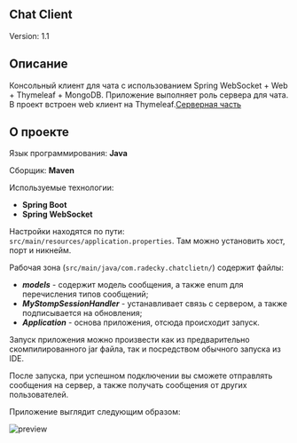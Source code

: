## Chat Client
Version: 1.1
## Описание
Консольный клиент для чата c использованием Spring WebSocket + Web + Thymeleaf + MongoDB. Приложение выполняет роль сервера для чата. В проект встроен web клиент на Thymeleaf.[Серверная часть](https://github.com/Radeckiy/chatServer "ссылка на гит")
## О проекте
Язык программирования: **Java**

Сборщик: **Maven**

Используемые технологии: 
- **Spring Boot**
- **Spring WebSocket**

Настройки находятся по пути: `src/main/resources/application.properties`. Там можно установить хост, порт и никнейм.

Рабочая зона (`src/main/java/com.radecky.chatclietn/`) содержит файлы:
- ***models*** - содержит модель сообщения, а также enum для перечисления типов сообщений; 
- ***MyStompSessionHandler*** - устанавливает связь с сервером, а также подписывается на обновления;
- ***Application*** - основа приложения, отсюда происходит запуск.


Запуск приложения можно произвести как из предварительно скомпилированного jar файла, так и посредством обычного запуска из IDE.

После запуска, при успешном подключении вы сможете отправлять сообщения на сервер, а также получать сообщения от других пользователей.

Приложение выглядит следующим образом:

 ![preview](https://sun9-53.userapi.com/c858436/v858436544/7d36e/08O924WTZDs.jpg "Превью приложения")
 

